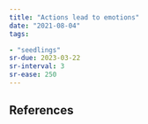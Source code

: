 ```yaml
---
title: "Actions lead to emotions"
date: "2021-08-04"
tags:

- "seedlings"
sr-due: 2023-03-22
sr-interval: 3
sr-ease: 250
---
```




## References


